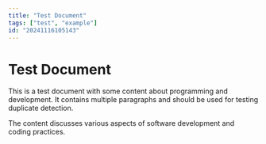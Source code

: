 ```yaml
---
title: "Test Document"
tags: ["test", "example"]
id: "20241116105143"
---
```


# Test Document

This is a test document with some content about programming and development.
It contains multiple paragraphs and should be used for testing duplicate detection.

The content discusses various aspects of software development and coding practices.
